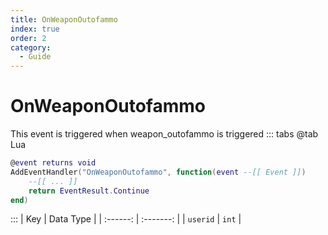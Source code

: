 ```yaml
---
title: OnWeaponOutofammo
index: true
order: 2
category:
  - Guide
---
```


# OnWeaponOutofammo
This event is triggered when weapon_outofammo is triggered
::: tabs
@tab Lua
```lua
@event returns void
AddEventHandler("OnWeaponOutofammo", function(event --[[ Event ]])
    --[[ ... ]]
    return EventResult.Continue
end)
```

:::
|    Key   | Data Type |
| :------: | :-------: |
| `userid` |   `int`   |